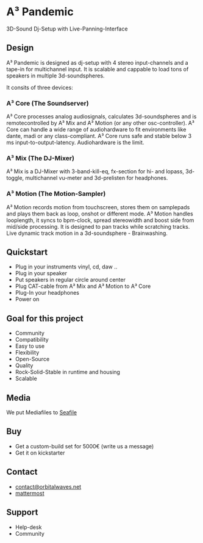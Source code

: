 # A³ Pandemic
3D-Sound Dj-Setup with Live-Panning-Interface

## Design
A³ Pandemic is designed as dj-setup with 4 stereo input-channels and a tape-in for multichannel input. It is scalable and cappable to load tons of speakers in multiple 3d-soundspheres.

It consits of three devices:

### A³ Core (The Soundserver)
A³ Core processes analog audiosignals, calculates 3d-soundspheres and is remotecontrolled by A³ Mix and A³ Motion (or any other osc-controller). A³ Core can handle a wide range of audiohardware to fit environments like dante, madi or any class-compliant. A³ Core runs safe and stable below 3 ms input-to-output-latency.
 Audiohardware is the limit.
 
### A³ Mix (The DJ-Mixer)
A³ Mix is a DJ-Mixer with 3-band-kill-eq, fx-section for hi- and lopass, 3d-toggle, multichannel vu-meter and 3d-prelisten for headphones.

### A³ Motion (The Motion-Sampler)
A³ Motion records motion from touchscreen, stores them on samplepads and plays them back as loop, onshot or different mode. A³ Motion handles looplength, it syncs to bpm-clock, spread stereowidth and boost side from mid/side processing.
It is designed to pan tracks while scratching tracks. Live dynamic track motion in a 3d-soundsphere - Brainwashing.

## Quickstart
- Plug in your instruments vinyl, cd, daw ..
- Plug in your speaker
- Put speakers in regular circle around center
- Plug CAT-cable from A³ Mix and A³ Motion to A³ Core
- Plug-In your headphones
- Power on

## Goal for this project
- Community
- Compatibility
- Easy to use
- Flexibility
- Open-Source
- Quality
- Rock-Solid-Stable in runtime and housing
- Scalable

## Media
We put Mediafiles to [Seafile](https://tinycloud.lilbits.de/Media)

## Buy
- Get a custom-build set for 5000€ (write us a message)
- Get it on kickstarter

## Contact
- [contact@orbitalwaves.net](mailto:contact@orbitalwaves.net)
- [mattermost](https://talk.lilbits.de/ambisonics)

## Support
- Help-desk
- Community